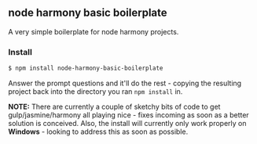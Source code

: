 node harmony basic boilerplate
-
A very simple boilerplate for node harmony projects.

### Install
```sh
$ npm install node-harmony-basic-boilerplate
```

Answer the prompt questions and it'll do the rest - copying the resulting project back into the directory you ran `npm install` in.

**NOTE:** There are currently a couple of sketchy bits of code to get gulp/jasmine/harmony all playing nice - fixes incoming as soon as a better solution is conceived.  Also, the install will currently only work properly on **Windows** - looking to address this as soon as possible.

